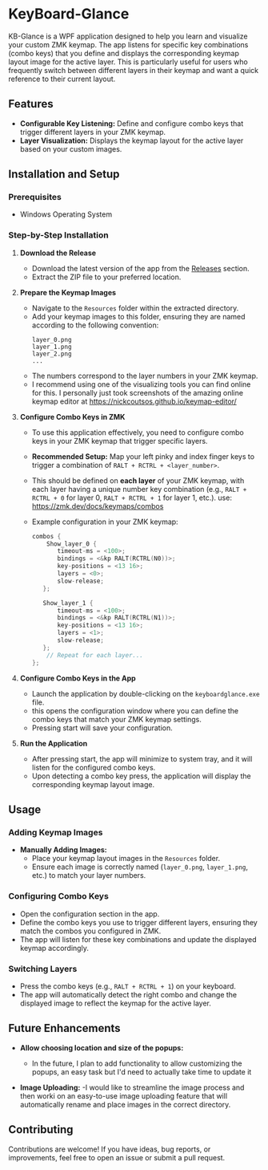 # **KeyBoard-Glance**

 KB-Glance is a WPF application designed to help you learn and visualize your custom ZMK keymap. The app listens for specific key combinations (combo keys) that you define and displays the corresponding keymap layout image for the active layer. This is particularly useful for users who frequently switch between different layers in their keymap and want a quick reference to their current layout.

## **Features**

- **Configurable Key Listening:** Define and configure combo keys that trigger different layers in your ZMK keymap.
- **Layer Visualization:** Displays the keymap layout for the active layer based on your custom images.

## **Installation and Setup**

### **Prerequisites**

- Windows Operating System

### **Step-by-Step Installation**

1. **Download the Release**

   - Download the latest version of the app from the [Releases](https://github.com/CornillieJ/KBGlance/releases) section.
   - Extract the ZIP file to your preferred location.

2. **Prepare the Keymap Images**

   - Navigate to the `Resources` folder within the extracted directory.
   - Add your keymap images to this folder, ensuring they are named according to the following convention:
     ```
     layer_0.png
     layer_1.png
     layer_2.png
     ...
     ```
   - The numbers correspond to the layer numbers in your ZMK keymap.
   - I recommend using one of the visualizing tools you can find online for this. I personally just took screenshots of the amazing online keymap editor at https://nickcoutsos.github.io/keymap-editor/

3. **Configure Combo Keys in ZMK**

   - To use this application effectively, you need to configure combo keys in your ZMK keymap that trigger specific layers.
   - **Recommended Setup:** Map your left pinky and index finger keys to trigger a combination of `RALT + RCTRL + <layer_number>`.
   - This should be defined on **each layer** of your ZMK keymap, with each layer having a unique number key combination (e.g., `RALT + RCTRL + 0` for layer 0, `RALT + RCTRL + 1` for layer 1, etc.).  use: https://zmk.dev/docs/keymaps/combos
   
   - Example configuration in your ZMK keymap:
     ```c
     combos {
         Show_layer_0 {
            timeout-ms = <100>;
            bindings = <&kp RALT(RCTRL(N0))>;
            key-positions = <13 16>;
            layers = <0>;
            slow-release;
        };

        Show_layer_1 {
            timeout-ms = <100>;
            bindings = <&kp RALT(RCTRL(N1))>;
            key-positions = <13 16>;
            layers = <1>;
            slow-release;
        };
         // Repeat for each layer...
     };
     ```
4. **Configure Combo Keys in the App**

   - Launch the application by double-clicking on the `keyboardglance.exe` file.
   - this opens the configuration window where you can define the combo keys that match your ZMK keymap settings.
   - Pressing start will save your configuration.

5. **Run the Application**

   - After pressing start, the app will minimize to system tray, and it will listen for the configured combo keys.
   - Upon detecting a combo key press, the application will display the corresponding keymap layout image.

## **Usage**

### **Adding Keymap Images**

- **Manually Adding Images:**
  - Place your keymap layout images in the `Resources` folder.
  - Ensure each image is correctly named (`layer_0.png`, `layer_1.png`, etc.) to match your layer numbers.

### **Configuring Combo Keys**

- Open the configuration section in the app.
- Define the combo keys you use to trigger different layers, ensuring they match the combos you configured in ZMK.
- The app will listen for these key combinations and update the displayed keymap accordingly.

### **Switching Layers**

- Press the combo keys (e.g., `RALT + RCTRL + 1`) on your keyboard.
- The app will automatically detect the right combo and change the displayed image to reflect the keymap for the active layer.

## **Future Enhancements**

- **Allow choosing location and size of the popups:**
  - In the future, I plan to add functionality to allow customizing the popups, an easy task but I'd need to actually take time to update it 

- **Image Uploading:**
  -I would like to streamline the image process and then worki on an easy-to-use image uploading feature that will automatically rename and place images in the correct directory.

## **Contributing**

Contributions are welcome! If you have ideas, bug reports, or improvements, feel free to open an issue or submit a pull request.